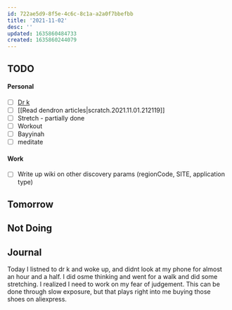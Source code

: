 ```yaml
---
id: 722ae5d9-8f5e-4c6c-8c1a-a2a0f7bbefbb
title: '2021-11-02'
desc: ''
updated: 1635860484733
created: 1635860244079
---
```


## TODO

#### Personal
- [ ] [Dr k](https://www.twitch.tv/videos/1193129651)
- [ ] [[Read dendron articles|scratch.2021.11.01.212119]]
- [ ] Stretch - partially done
- [ ] Workout
- [ ] Bayyinah
- [ ] meditate

#### Work
- [ ] Write up wiki on other discovery params (regionCode, SITE, application type)

## Tomorrow


## Not Doing


## Journal

Today I listned to dr k and woke up, and didnt look at my phone for almost an hour and a half. I did osme thinking and went for a walk and did some stretching. I realized I need to work on my fear of judgement. This can be done through slow exposure, but that plays right into me buying those shoes on aliexpress.

